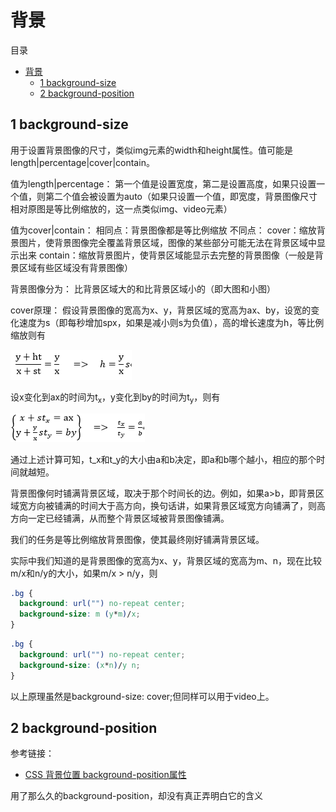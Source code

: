 # 背景

目录

- [背景](#%E8%83%8C%E6%99%AF)
  - [1 background-size](#1-background-size)
  - [2 background-position](#2-background-position)

## 1 background-size

用于设置背景图像的尺寸，类似img元素的width和height属性。值可能是length|percentage|cover|contain。

值为length|percentage：
第一个值是设置宽度，第二是设置高度，如果只设置一个值，则第二个值会被设置为auto（如果只设置一个值，即宽度，背景图像尺寸相对原图是等比例缩放的，这一点类似img、video元素）

值为cover|contain：
相同点：背景图像都是等比例缩放
不同点：
cover：缩放背景图片，使背景图像完全覆盖背景区域，图像的某些部分可能无法在背景区域中显示出来
contain：缩放背景图片，使背景区域能显示去完整的背景图像（一般是背景区域有些区域没有背景图像）

背景图像分为：
比背景区域大的和比背景区域小的（即大图和小图）

cover原理：
假设背景图像的宽高为x、y，背景区域的宽高为ax、by，设宽的变化速度为s（即每秒增加spx，如果是减小则s为负值），高的增长速度为h，等比例缩放则有

![图1](../image/beijing01.png "图1")

设x变化到ax的时间为t<sub>x</sub>，y变化到by的时间为t<sub>y</sub>，则有

![图2](../image/beijing02.png "图2")

通过上述计算可知，t_x和t_y的大小由a和b决定，即a和b哪个越小，相应的那个时间就越短。

背景图像何时铺满背景区域，取决于那个时间长的边。例如，如果a>b，即背景区域宽方向被铺满的时间大于高方向，换句话讲，如果背景区域宽方向铺满了，则高方向一定已经铺满，从而整个背景区域被背景图像铺满。

我们的任务是等比例缩放背景图像，使其最终刚好铺满背景区域。

实际中我们知道的是背景图像的宽高为x、y，背景区域的宽高为m、n，现在比较m/x和n/y的大小，如果m/x > n/y，则

```css
.bg {
  background: url("") no-repeat center;
  background-size: m (y*m)/x;
}
```

```css
.bg {
  background: url("") no-repeat center;
  background-size: (x*n)/y n;
}
```

以上原理虽然是background-size: cover;但同样可以用于video上。

## 2 background-position

参考链接：

- [CSS 背景位置 background-position属性](#https://blog.csdn.net/ixygj197875/article/details/79333151)

用了那么久的background-position，却没有真正弄明白它的含义